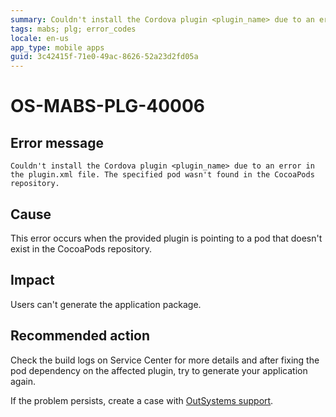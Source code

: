 ```yaml
---
summary: Couldn't install the Cordova plugin <plugin_name> due to an error in the plugin.xml file. The specified pod wasn't found in the CocoaPods repository.
tags: mabs; plg; error_codes
locale: en-us
app_type: mobile apps
guid: 3c42415f-71e0-49ac-8626-52a23d2fd05a
---
```


# OS-MABS-PLG-40006

## Error message

`Couldn't install the Cordova plugin <plugin_name> due to an error in the
plugin.xml file. The specified pod wasn't found in the CocoaPods repository.`

## Cause

This error occurs when the provided plugin is pointing to a pod that doesn't
exist in the CocoaPods repository.

## Impact

Users can't generate the application package.

## Recommended action

Check the build logs on Service Center for more details and after fixing the
pod dependency on the affected plugin, try to generate your application again.

If the problem persists, create a case with [OutSystems
support](https://www.outsystems.com/support/portal/open-support-case?ErrorCode=OS-MABS-PLG-40006).

